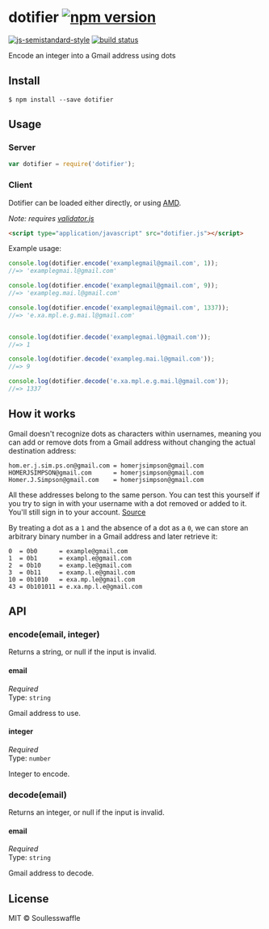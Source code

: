 # dotifier [![npm version](https://img.shields.io/npm/v/dotifier.svg?style=flat-square)](https://www.npmjs.com/package/dotifier)

[![js-semistandard-style](https://img.shields.io/badge/code%20style-semistandard-brightgreen.svg?style=flat-square)](https://github.com/Flet/semistandard) [![build status](https://img.shields.io/travis/SoullessWaffle/dotifier.svg?style=flat-square)](https://travis-ci.org/SoullessWaffle/dotifier)

Encode an integer into a Gmail address using dots

## Install

```
$ npm install --save dotifier
```

## Usage

### Server

```js
var dotifier = require('dotifier');
```

### Client

Dotifier can be loaded either directly, or using [AMD](http://requirejs.org/docs/whyamd.html).

*Note: requires [validator.js](https://github.com/chriso/validator.js)*
```html
<script type="application/javascript" src="dotifier.js"></script>
```

Example usage:
```js
console.log(dotifier.encode('examplegmail@gmail.com', 1));
//=> 'examplegmai.l@gmail.com'

console.log(dotifier.encode('examplegmail@gmail.com', 9));
//=> 'exampleg.mai.l@gmail.com'

console.log(dotifier.encode('examplegmail@gmail.com', 1337));
//=> 'e.xa.mpl.e.g.mai.l@gmail.com'


console.log(dotifier.decode('examplegmai.l@gmail.com'));
//=> 1

console.log(dotifier.decode('exampleg.mai.l@gmail.com'));
//=> 9

console.log(dotifier.decode('e.xa.mpl.e.g.mai.l@gmail.com'));
//=> 1337
```

## How it works

Gmail doesn't recognize dots as characters within usernames, meaning you can add or remove dots from a Gmail address without changing the actual destination address:
```
hom.er.j.sim.ps.on@gmail.com = homerjsimpson@gmail.com
HOMERJSIMPSON@gmail.com      = homerjsimpson@gmail.com
Homer.J.Simpson@gmail.com    = homerjsimpson@gmail.com
```
All these addresses belong to the same person. You can test this yourself if you try to sign in with your username with a dot removed or added to it. You'll still sign in to your account.
[Source](https://support.google.com/mail/answer/10313)

By treating a dot as a `1` and the absence of a dot as a `0`, we can store an arbitrary binary number in a Gmail address and later retrieve it:
```
0  = 0b0      = example@gmail.com
1  = 0b1      = exampl.e@gmail.com
2  = 0b10     = examp.le@gmail.com
3  = 0b11     = examp.l.e@gmail.com
10 = 0b1010   = exa.mp.le@gmail.com
43 = 0b101011 = e.xa.mp.l.e@gmail.com
```

## API

### encode(email, integer)

Returns a string, or null if the input is invalid.

#### email

*Required*  
Type: `string`

Gmail address to use.

#### integer

*Required*  
Type: `number`

Integer to encode.

### decode(email)

Returns an integer, or null if the input is invalid.

#### email

*Required*  
Type: `string`

Gmail address to decode.

## License

MIT © Soullesswaffle
